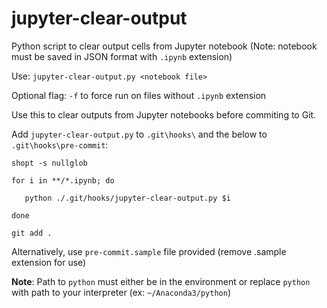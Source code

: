 # jupyter-clear-output
Python script to clear output cells from Jupyter notebook
(Note: notebook must be saved in JSON format with `.ipynb` extension)

Use: `jupyter-clear-output.py <notebook file>` 

Optional flag: `-f` to force run on files without `.ipynb` extension

Use this to clear outputs from Jupyter notebooks before commiting to Git.

Add `jupyter-clear-output.py` to `.git\hooks\` and the below to `.git\hooks\pre-commit`:

`shopt -s nullglob`

`for i in **/*.ipynb; do`

`	python ./.git/hooks/jupyter-clear-output.py $i`

`done`

`git add .`

Alternatively, use `pre-commit.sample` file provided (remove .sample extension for use)

**Note**: Path to `python` must either be in the environment or replace `python` with path to your interpreter (ex: `~/Anaconda3/python`)